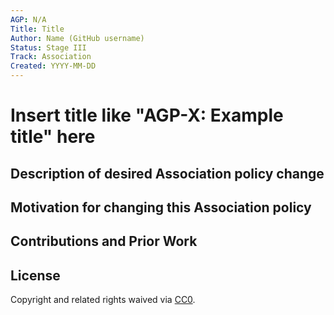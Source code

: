 ```yaml
---
AGP: N/A
Title: Title
Author: Name (GitHub username)
Status: Stage III
Track: Association
Created: YYYY-MM-DD
---
```


# Insert title like "AGP-X: Example title" here

## Description of desired Association policy change

## Motivation for changing this Association policy

## Contributions and Prior Work

## License
Copyright and related rights waived via [CC0](https://creativecommons.org/publicdomain/zero/1.0/).
